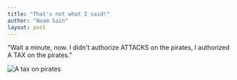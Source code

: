 ```yaml
---
title: "That's not what I said!"
author: "Noam Sain"
layout: post
---
```


"Wait a minute, now. I didn't authorize ATTACKS on the pirates, I authorized A TAX on the pirates."

![A tax on pirates](https://2.bp.blogspot.com/_8aN4krk1nsk/SfIjDYyMuGI/AAAAAAAAALI/CJwJ4-j5nic/s1600/ATT00001.jpg "A tax on pirates")
